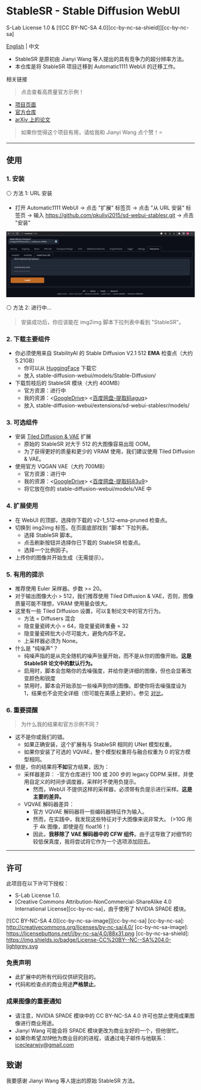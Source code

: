 # StableSR - Stable Diffusion WebUI

S-Lab License 1.0 & [![CC BY-NC-SA 4.0][cc-by-nc-sa-shield]][cc-by-nc-sa]

[English](README.md) | 中文

- StableSR 是原初由 Jianyi Wang 等人提出的具有竞争力的超分辨率方法。
- 本仓库是将 StableSR 项目迁移到 Automatic1111 WebUI 的迁移工作。

相关链接

> 点击查看高质量官方示例！

- [项目页面](https://iceclear.github.io/projects/stablesr/)
- [官方仓库](https://github.com/IceClear/StableSR)
- [arXiv 上的论文](https://arxiv.org/abs/2305.07015)

> 如果你觉得这个项目有用，请给我和 Jianyi Wang 点个赞！⭐
---
## 使用

### 1. 安装

⚪ 方法 1: URL 安装

- 打开 Automatic1111 WebUI -> 点击 "扩展" 标签页 -> 点击 "从 URL 安装" 标签页 -> 输入 https://github.com/pkuliyi2015/sd-webui-stablesr.git -> 点击 "安装"

![installation](https://github.com/pkuliyi2015/multidiffusion-img-demo/blob/master/installation.png?raw=true)

⚪ 方法 2: 进行中...

> 安装成功后，你应该能在 img2img 脚本下拉列表中看到 "StableSR"。

### 2. 下载主要组件

- 你必须使用来自 StabilityAI 的 Stable Diffusion V2.1 512 **EMA** 检查点（大约 5.21GB）
    - 你可以从 [HuggingFace](https://huggingface.co/stabilityai/stable-diffusion-2-1-base) 下载它
    - 放入 stable-diffusion-webui/models/Stable-Diffusion/
- 下载剪枝后的 StableSR 模块（大约 400MB）
    - 官方资源：进行中
    - 我的资源：<[GoogleDrive](https://drive.google.com/file/d/1tWjkZQhfj07sHDR4r9Ta5Fk4iMp1t3Qw/view?usp=sharing)> <[百度网盘-提取码aguq](https://pan.baidu.com/s/1Nq_6ciGgKnTu0W14QcKKWg?pwd=aguq)>
    - 放入 stable-diffusion-webui/extensions/sd-webui-stablesr/models/

### 3. 可选组件

- 安装 [Tiled Diffusion & VAE](https://github.com/pkuliyi2015/multidiffusion-upscaler-for-automatic1111) 扩展
    - 原始的 StableSR 对大于 512 的大图像容易出现 OOM。
    - 为了获得更好的质量和更少的 VRAM 使用，我们建议使用 Tiled Diffusion & VAE。
- 使用官方 VQGAN VAE（大约 700MB）
    - 官方资源：进行中
    - 我的资源：<[GoogleDrive](https://drive.google.com/file/d/1ARtDMia3_CbwNsGxxGcZ5UP75W4PeIEI/view?usp=share_link)> <[百度网盘-提取码83u9](https://pan.baidu.com/s/1YCYmGBethR9JZ8-eypoIiQ?pwd=83u9)>
    - 将它放在你的 stable-diffusion-webui/models/VAE 中

### 4. 扩展使用

- 在 WebUI 的顶部，选择你下载的 v2-1_512-ema-pruned 检查点。
- 切换到 img2img 标签。在页面底部找到 "脚本" 下拉列表。
    - 选择 StableSR 脚本。
    - 点击刷新按钮并选择你已下载的 StableSR 检查点。
    - 选择一个比例因子。
- 上传你的图像并开始生成（无需提示）。

### 5. 有用的提示

- 推荐使用 Euler 采样器。步数 >= 20。
- 对于输出图像大小 > 512，我们推荐使用 Tiled Diffusion & VAE，否则，图像质量可能不理想，VRAM 使用量会很大。
- 这里有一些 Tiled Diffusion 设置，可以复制论文中的官方行为。
    - 方法 = Diffusers 混合
    - 隐变量瓷砖大小 = 64，隐变量瓷砖重叠 = 32
    - 隐变量瓷砖批大小尽可能大，避免内存不足。
    - 上采样器必须为 None。
- 什么是 "纯噪声"？
    - 纯噪声指的是从完全随机的噪声张量开始，而不是从你的图像开始。**这是 StableSR 论文中的默认行为。**
    - 启用时，脚本会忽略你的去噪强度，并给你更详细的图像，但也会显著改变颜色和锐度
    - 禁用时，脚本会开始添加一些噪声到你的图像。即使你将去噪强度设为 1，结果也不会完全详细（但可能在美感上更好）。参见 [对比](https://imgsli.com/MTgwMTMx)。

### 6. 重要提醒

> 为什么我的结果和官方示例不同？

- 这不是你或我们的错。
    - 如果正确安装，这个扩展有与 StableSR 相同的 UNet 模型权重。
    - 如果你安装了可选的 VQVAE，整个模型权重将与融合权重为 0 的官方模型相同。
- 但是，你的结果将**不如**官方结果，因为：
    - 采样器差异：
        -官方仓库进行 100 或 200 步的 legacy DDPM 采样，并使用自定义的时间步调度器，采样时不使用负提示。
        - 然而，WebUI 不提供这样的采样器，必须带有负提示进行采样。**这是主要的差异。**
    - VQVAE 解码器差异：
        - 官方 VQVAE 解码器将一些编码器特征作为输入。
        - 然而，在实践中，我发现这些特征对于大图像来说非常大。 (>10G 用于 4k 图像，即使是在 float16！)
        - 因此，**我移除了 VAE 解码器中的 CFW 组件**。由于这导致了对细节的较低保真度，我将尝试将它作为一个选项添加回去。

---
## 许可

此项目在以下许可下授权：

- S-Lab License 1.0.
- [Creative Commons Attribution-NonCommercial-ShareAlike 4.0 International License][cc-by-nc-sa]，由于使用了 NVIDIA SPADE 模块。

[![CC BY-NC-SA 4.0][cc-by-nc-sa-image]][cc-by-nc-sa]
[cc-by-nc-sa]: http://creativecommons.org/licenses/by-nc-sa/4.0/
[cc-by-nc-sa-image]: https://licensebuttons.net/l/by-nc-sa/4.0/88x31.png
[cc-by-nc-sa-shield]: https://img.shields.io/badge/License-CC%20BY--NC--SA%204.0-lightgrey.svg

### 免责声明

- 此扩展中的所有代码仅供研究目的。
- 代码和检查点的商业用途**严格禁止**。

### 成果图像的重要通知

- 请注意，NVIDIA SPADE 模块中的 CC BY-NC-SA 4.0 许可也禁止使用成果图像进行商业用途。
- Jianyi Wang 可能会将 SPADE 模块更改为商业友好的一个，但他很忙。
- 如果你希望*加快*他为商业目的的进程，请通过电子邮件与他联系：iceclearwjy@gmail.com

## 致谢

我要感谢 Jianyi Wang 等人提出的原始 StableSR 方法。